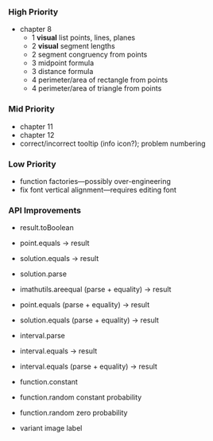 ### High Priority
* chapter 8
    * 1 **visual** list points, lines, planes
    * 2 **visual** segment lengths
    * 2 segment congruency from points
    * 3 midpoint formula
    * 3 distance formula
    * 4 perimeter/area of rectangle from points
    * 4 perimeter/area of triangle from points

### Mid Priority
* chapter 11
* chapter 12
* correct/incorrect tooltip (info icon?); problem numbering

### Low Priority
* function factories—possibly over-engineering
* fix font vertical alignment—requires editing font

### API Improvements
* result.toBoolean
* point.equals -> result
* solution.equals -> result
* solution.parse

* imathutils.areequal (parse + equality) -> result
* point.equals (parse + equality) -> result
* solution.equals (parse + equality) -> result

* interval.parse
* interval.equals -> result
* interval.equals (parse + equality) -> result

* function.constant
* function.random constant probability
* function.random zero probability

* variant image label
